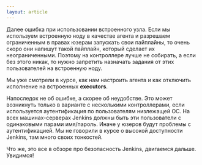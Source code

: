 ```yaml
---
layout: article
---
```

Далее ошибка при использовании встроенного узла. Если мы используем встроенную ноду в качестве агента и разрешаем ограниченным в правах юзерам запускать свои пайплайны, то очень скоро они напишут такой пайплайн, который сделает их неограниченными. Поэтому на контроллере лучше не собирать, а если без этого никак, то нужно запретить назначать задания от этих пользователей на встроенную ноду.

Мы уже смотрели в курсе, как нам настроить агента и как отключить исполнение на встроенных **executors**.

Напоследок не об ошибке, а скорее об неудобстве. Это может возникнуть только в варианте с несколькими контроллерами, если используется аутентификация по пользователям низлежащей OC. На всех машинах-серверах Jenkins должны быть эти пользователи с одинаковыми парами имя/пароль. Иначе у юзеров будут проблемы с аутентификацией. Мы не говорили в курсе о высокой доступности Jenkins, там много своих тонкостей.

Что же, это все в обзоре про безопасность Jenkins, двигаемся дальше. Увидимся!
